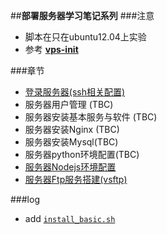 ##**部署服务器学习笔记系列** 
###注意
- 脚本在只在ubuntu12.04上实验 
- 参考 **[vps-init](https://github.com/averagehuman/vps-init)** 


###章节
 - [登录服务器(ssh相关配置)](https://github.com/zs1621/ops/wiki/ops-%E7%99%BB%E5%BD%95%E6%9C%8D%E5%8A%A1%E5%99%A8(ssh))
 - 服务器用户管理 (TBC)
 - 服务器安装基本服务与软件 (TBC)
 - 服务器安装Nginx (TBC)
 - 服务器安装Mysql(TBC)
 - 服务器python环境配置(TBC)
 - [服务器Nodejs环境配置]()
 - [服务器Ftp服务搭建(vsftp)](https://github.com/zs1621/ops/wiki/%E6%9C%8D%E5%8A%A1%E5%99%A8Ftp%E6%9C%8D%E5%8A%A1%E6%90%AD%E5%BB%BA(vsftp))


###log

 - add [`install_basic.sh`](https://github.com/zs1621/ops/blob/master/init_basic.sh)

